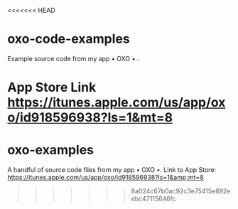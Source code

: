 <<<<<<< HEAD
# oxo-code-examples
Example source code from my app • OXO • .

App Store Link
https://itunes.apple.com/us/app/oxo/id918596938?ls=1&mt=8
=======
# oxo-examples
A handful of source code files from my app • OXO •. Link to App Store: https://itunes.apple.com/us/app/oxo/id918596938?ls=1&amp;mt=8
>>>>>>> 8a024c67b0ac92c3e75415e892eebc47115646fc
